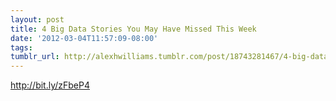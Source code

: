 ```yaml
---
layout: post
title: 4 Big Data Stories You May Have Missed This Week
date: '2012-03-04T11:57:09-08:00'
tags: 
tumblr_url: http://alexhwilliams.tumblr.com/post/18743281467/4-big-data-stories-you-may-have-missed-this-week
---
```

<p><a href="http://bit.ly/zFbeP4">http://bit.ly/zFbeP4</a></p>
